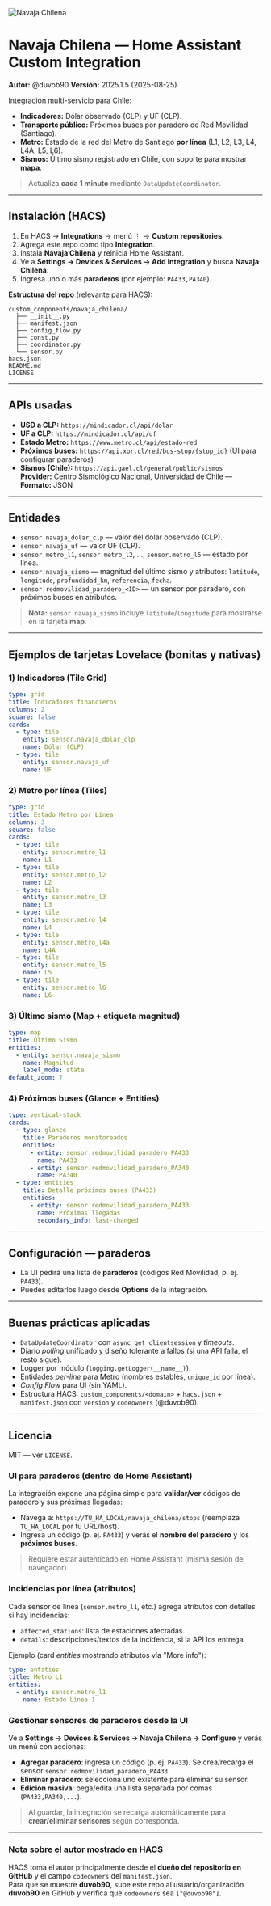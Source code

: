 ![Navaja Chilena](assets/logo.png)

# Navaja Chilena — Home Assistant Custom Integration

**Autor:** @duvob90
**Versión:** 2025.1.5 (2025-08-25)

Integración multi-servicio para Chile:

- **Indicadores:** Dólar observado (CLP) y UF (CLP).
- **Transporte público:** Próximos buses por paradero de Red Movilidad (Santiago).
- **Metro:** Estado de la red del Metro de Santiago **por línea** (L1, L2, L3, L4, L4A, L5, L6).
- **Sismos:** Último sismo registrado en Chile, con soporte para mostrar **mapa**.

> Actualiza **cada 1 minuto** mediante `DataUpdateCoordinator`.

---

## Instalación (HACS)

1. En HACS → **Integrations** → menú ⋮ → **Custom repositories**.
2. Agrega este repo como tipo **Integration**.
3. Instala **Navaja Chilena** y reinicia Home Assistant.
4. Ve a **Settings → Devices & Services → Add Integration** y busca **Navaja Chilena**.
5. Ingresa uno o más **paraderos** (por ejemplo: `PA433,PA340`).

**Estructura del repo** (relevante para HACS):  
```
custom_components/navaja_chilena/
  ├── __init__.py
  ├── manifest.json
  ├── config_flow.py
  ├── const.py
  ├── coordinator.py
  └── sensor.py
hacs.json
README.md
LICENSE
```

---

## APIs usadas

- **USD a CLP:** `https://mindicador.cl/api/dolar`
- **UF a CLP:** `https://mindicador.cl/api/uf`
- **Estado Metro:** `https://www.metro.cl/api/estado-red`
- **Próximos buses:** `https://api.xor.cl/red/bus-stop/{stop_id}`  (UI para configurar paraderos)
- **Sismos (Chile):** `https://api.gael.cl/general/public/sismos`  
  **Provider:** Centro Sismológico Nacional, Universidad de Chile — **Formato:** JSON

---

## Entidades

- `sensor.navaja_dolar_clp` — valor del dólar observado (CLP).
- `sensor.navaja_uf` — valor UF (CLP).
- `sensor.metro_l1`, `sensor.metro_l2`, ..., `sensor.metro_l6` — estado por línea.
- `sensor.navaja_sismo` — magnitud del último sismo y atributos: `latitude`, `longitude`, `profundidad_km`, `referencia`, `fecha`.
- `sensor.redmovilidad_paradero_<ID>` — un sensor por paradero, con próximos buses en atributos.

> **Nota:** `sensor.navaja_sismo` incluye `latitude`/`longitude` para mostrarse en la tarjeta **map**.

---

## Ejemplos de tarjetas Lovelace (bonitas y nativas)

### 1) Indicadores (Tile Grid)
```yaml
type: grid
title: Indicadores financieros
columns: 2
square: false
cards:
  - type: tile
    entity: sensor.navaja_dolar_clp
    name: Dólar (CLP)
  - type: tile
    entity: sensor.navaja_uf
    name: UF
```

### 2) Metro por línea (Tiles)
```yaml
type: grid
title: Estado Metro por Línea
columns: 3
square: false
cards:
  - type: tile
    entity: sensor.metro_l1
    name: L1
  - type: tile
    entity: sensor.metro_l2
    name: L2
  - type: tile
    entity: sensor.metro_l3
    name: L3
  - type: tile
    entity: sensor.metro_l4
    name: L4
  - type: tile
    entity: sensor.metro_l4a
    name: L4A
  - type: tile
    entity: sensor.metro_l5
    name: L5
  - type: tile
    entity: sensor.metro_l6
    name: L6
```

### 3) Último sismo (Map + etiqueta magnitud)
```yaml
type: map
title: Último Sismo
entities:
  - entity: sensor.navaja_sismo
    name: Magnitud
    label_mode: state
default_zoom: 7
```

### 4) Próximos buses (Glance + Entities)
```yaml
type: vertical-stack
cards:
  - type: glance
    title: Paraderos monitoreados
    entities:
      - entity: sensor.redmovilidad_paradero_PA433
        name: PA433
      - entity: sensor.redmovilidad_paradero_PA340
        name: PA340
  - type: entities
    title: Detalle próximos buses (PA433)
    entities:
      - entity: sensor.redmovilidad_paradero_PA433
        name: Próximas llegadas
        secondary_info: last-changed
```

---

## Configuración — paraderos

- La UI pedirá una lista de **paraderos** (códigos Red Movilidad, p. ej. `PA433`).  
- Puedes editarlos luego desde **Options** de la integración.

---

## Buenas prácticas aplicadas

- `DataUpdateCoordinator` con `async_get_clientsession` y *timeouts*.
- Diario *polling* unificado y diseño tolerante a fallos (si una API falla, el resto sigue).
- Logger por módulo (`logging.getLogger(__name__)`).
- Entidades *per-line* para Metro (nombres estables, `unique_id` por línea).
- *Config Flow* para UI (sin YAML).
- Estructura HACS: `custom_components/<domain>` + `hacs.json` + `manifest.json` con `version` y `codeowners` (@duvob90).

---

## Licencia
MIT — ver `LICENSE`.


### UI para paraderos (dentro de Home Assistant)
La integración expone una página simple para **validar/ver** códigos de paradero y sus próximas llegadas:

- Navega a: `https://TU_HA_LOCAL/navaja_chilena/stops` (reemplaza `TU_HA_LOCAL` por tu URL/host).
- Ingresa un código (p. ej. `PA433`) y verás el **nombre del paradero** y los **próximos buses**.

> Requiere estar autenticado en Home Assistant (misma sesión del navegador).


### Incidencias por línea (atributos)
Cada sensor de línea (`sensor.metro_l1`, etc.) agrega atributos con detalles si hay incidencias:

- `affected_stations`: lista de estaciones afectadas.
- `details`: descripciones/textos de la incidencia, si la API los entrega.

Ejemplo (card *entities* mostrando atributos vía "More info"):
```yaml
type: entities
title: Metro L1
entities:
  - entity: sensor.metro_l1
    name: Estado Línea 1
```


### Gestionar sensores de paraderos desde la UI
Ve a **Settings → Devices & Services → Navaja Chilena → Configure** y verás un menú con acciones:
- **Agregar paradero**: ingresa un código (p. ej. `PA433`). Se crea/recarga el sensor `sensor.redmovilidad_paradero_PA433`.
- **Eliminar paradero**: selecciona uno existente para eliminar su sensor.
- **Edición masiva**: pega/edita una lista separada por comas (`PA433,PA340,...`).

> Al guardar, la integración se recarga automáticamente para **crear/eliminar sensores** según corresponda.


---
### Nota sobre el autor mostrado en HACS
HACS toma el autor principalmente desde el **dueño del repositorio en GitHub** y el campo `codeowners` del `manifest.json`.  
Para que se muestre **duvob90**, sube este repo al usuario/organización **duvob90** en GitHub y verifica que `codeowners` sea `["@duvob90"]`.
